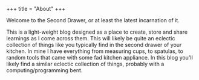 +++
title = "About"
+++

Welcome to the Second Drawer, or at least the latest incarnation of it.

This is a light-weight blog designed as a place to create, store and share learnings as I come across them.
This will likely be quite an eclectic collection of things like you typically find in the second drawer of your kitchen.
In mine I have everything from measuring cups, to spatulas, to random tools that came with some fad kitchen appliance.
In this blog you'll likely find a similar eclectic collection of things, probably with a computing/programming bent.
